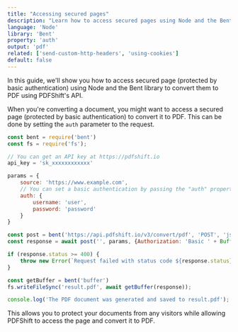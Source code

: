 ```yaml
---
title: "Accessing secured pages"
description: "Learn how to access secured pages using Node and the Bent library. This guide offers detailed steps with code samples in Node and the Bent library, highlighting how you can acces page protected by basic authentication to convert them to PDF using PDFShift's API."
language: 'Node'
library: 'Bent'
property: 'auth'
output: 'pdf'
related: ['send-custom-http-headers', 'using-cookies']
default: false
---
```


In this guide, we'll show you how to access secured page (protected by basic authentication) using Node and the Bent library to convert them to PDF using PDFShift's API.

When you're converting a document, you might want to access a secured page (protected by basic authentication) to convert it to PDF. This can be done by setting the `auth` parameter to the request.

```javascript
const bent = require('bent')
const fs = require('fs');

// You can get an API key at https://pdfshift.io
api_key = 'sk_xxxxxxxxxxxx'

params = {
    source: 'https://www.example.com',
    // You can set a basic authentication by passing the "auth" property which contains a username and password
    auth: {
        username: 'user',
        password: 'password'
    }
}

const post = bent('https://api.pdfshift.io/v3/convert/pdf', 'POST', 'json', 200);
const response = await post('', params, {Authorization: 'Basic ' + Buffer.from('api:' + apiKey).toString('base64')});

if (response.status >= 400) {
    throw new Error(`Request failed with status code ${response.status}: ${response.data}`);
}

const getBuffer = bent('buffer')
fs.writeFileSync('result.pdf', await getBuffer(response));

console.log('The PDF document was generated and saved to result.pdf');
```

This allows you to protect your documents from any visitors while allowing PDFShift to access the page and convert it to PDF.
